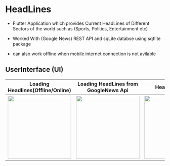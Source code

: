 # HeadLines

 - Flutter Application which provides Current HeadLines of Different Sectors of
the world such as (Sports, Politics, Entertainment etc)

 - Worked With (Google News) REST API and sqLite databse using sqflite
package 

- can also work offline when mobile internet connection is not avilable

## UserInterface (UI)


Loading Headlines(Offline/Online)                                                                                                                |  Loading HeadLines from GoogleNews Api           | HeadLine Details
:----------------------------------------------------------------------------------------------------------------------------:|:-------------------------:|:-----------------------------------:
<img src="https://user-images.githubusercontent.com/73610050/191195331-7b36a920-dcac-485f-ba95-cc895517ff4b.jpeg" width="200"> | <img src="https://user-images.githubusercontent.com/73610050/191195600-19a1a1c3-3e64-4399-8b11-28ef37795f79.jpeg" width="200"> | <img src="https://user-images.githubusercontent.com/73610050/191195876-bc81371a-515c-4833-8936-c4a8a6086e1f.jpeg" width="200">
